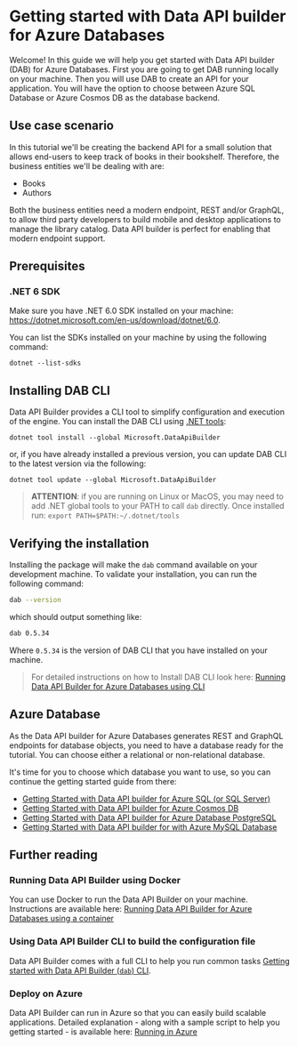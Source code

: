 # Getting started with Data API builder for Azure Databases

Welcome! In this guide we will help you get started with Data API builder (DAB) for Azure Databases. First you are going to get DAB running locally on your machine. Then you will use DAB to create an API for your application. You will have the option to choose between Azure SQL Database or Azure Cosmos DB as the database backend.

## Use case scenario

In this tutorial we'll be creating the backend API for a small solution that allows end-users to keep track of books in their bookshelf. Therefore, the business entities we'll be dealing with are:

- Books
- Authors

Both the business entities need a modern endpoint, REST and/or GraphQL, to allow third party developers to build mobile and desktop applications to manage the library catalog. Data API builder is perfect for enabling that modern endpoint support.

## Prerequisites

### .NET 6 SDK

Make sure you have .NET 6.0 SDK installed on your machine: https://dotnet.microsoft.com/en-us/download/dotnet/6.0.

You can list the SDKs installed on your machine by using the following command:

```shell
dotnet --list-sdks
```

## Installing DAB CLI

Data API Builder provides a CLI tool to simplify configuration and execution of the engine. You can install the DAB CLI using [.NET tools](https://docs.microsoft.com/en-us/dotnet/core/tools/global-tools):

```shell
dotnet tool install --global Microsoft.DataApiBuilder 
```

or, if you have already installed a previous version, you can update DAB CLI to the latest version via the following:

```shell
dotnet tool update --global Microsoft.DataApiBuilder 
```

> **ATTENTION**: if you are running on Linux or MacOS, you may need to add .NET global tools to your PATH to call `dab` directly. Once installed run:
> `export PATH=$PATH:~/.dotnet/tools`

## Verifying the installation

Installing the package will make the `dab` command available on your development machine. To validate your installation, you can run the following command:

```bash
dab --version
```

which should output something like:

```bash
dab 0.5.34
```

Where `0.5.34` is the version of DAB CLI that you have installed on your machine.

>For detailed instructions on how to Install DAB CLI look here: [Running Data API Builder for Azure Databases using CLI](../running-using-dab-cli.md)

## Azure Database

As the Data API builder for Azure Databases generates REST and GraphQL endpoints for database objects, you need to have a database ready for the tutorial. You can choose either a relational or non-relational database. 

It's time for you to choose which database you want to use, so you can continue the getting started guide from there:

- [Getting Started with Data API builder for Azure SQL (or SQL Server)](./getting-started-azure-sql.md)
- [Getting Started with Data API builder for Azure Cosmos DB](./getting-started-azure-cosmos-db.md)
- [Getting Started with Data API builder for Azure Database PostgreSQL](./getting-started-azure-postgresql.md.md)
- [Getting Started with Data API builder for with Azure MySQL Database](./getting-started-azure-mysql-db.md.md)

## Further reading

### Running Data API Builder using Docker

You can use Docker to run the Data API Builder on your machine. Instructions are available here: [Running Data API Builder for Azure Databases using a container](../running-using-a-container.md)

### Using Data API Builder CLI to build the configuration file

Data API Builder comes with a full CLI to help you run common tasks [Getting started with Data API Builder (`dab`) CLI](../getting-started/getting-started-dab-cli.md).

### Deploy on Azure

Data API Builder can run in Azure so that you can easily build scalable applications. Detailed explanation - along with a sample script to help you getting started - is available here: [Running in Azure](./../running-in-azure.md)
